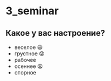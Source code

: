 # 3_seminar

## Какое у вас настроение?
* веселое :smiley:
* грустное :worried:
* рабочее
* осеннее :weary:
* спорное
